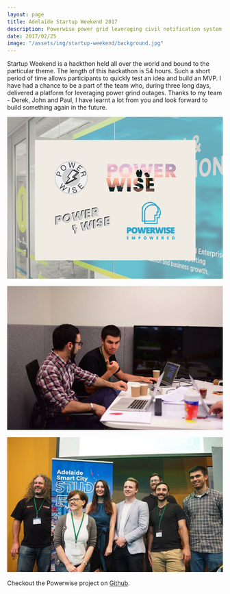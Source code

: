 ```yaml
---
layout: page
title: Adelaide Startup Weekend 2017
description: Powerwise power grid leveraging civil notification system
date: 2017/02/25
image: "/assets/img/startup-weekend/background.jpg"
---
```


Startup Weekend is a hackthon held all over the world and bound to the particular theme. The length of this hackathon is 54 hours. Such a short period of time allows participants to quickly test an idea and build an MVP. I have had a chance to be a part of the team who, during three long days, delivered a platform for leveraging power grind outages. Thanks to my team - Derek, John and Paul, I have learnt a lot from you and look forward to build something again in the future.

![logo exploration](/assets/img/startup-weekend/powerwise.png)

![working hard](/assets/img/startup-weekend/work.jpg)

![the team](/assets/img/startup-weekend/smart-city-award-winners.jpg)

Checkout the Powerwise project on [Github](https://github.com/Powerwise).